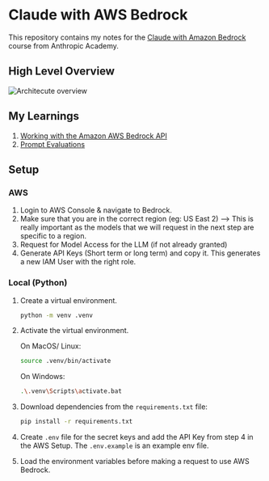 # Claude with AWS Bedrock

This repository contains my notes for the [Claude with Amazon Bedrock](https://anthropic.skilljar.com/claude-in-amazon-bedrock) course from Anthropic Academy.

## High Level Overview
![Architecute overview](https://everpath-course-content.s3-accelerate.amazonaws.com/instructor%2Fa46l9irobhg0f5webscixp0bs%2Fpublic%2F1748557572%2F05_-_001_-_Accessing_the_API_08.1748557571907.png)

## My Learnings

1. [Working with the Amazon AWS Bedrock API](./1_BEDROCK_API.md)
2. [Prompt Evaluations](./2_PROMPT_EVALS.md)

## Setup

### AWS

1. Login to AWS Console & navigate to Bedrock.
2. Make sure that you are in the correct region (eg: US East 2) --> This is really important as the models that we will request in the next step are specific to a region.
3. Request for Model Access for the LLM (if not already granted)
4. Generate API Keys (Short term or long term) and copy it.
   This generates a new IAM User with the right role.

### Local (Python)

1. Create a virtual environment.
    ```bash
    python -m venv .venv
    ```
2. Activate the virtual environment.

    On MacOS/ Linux:
    ```bash
    source .venv/bin/activate
    ```
    On Windows:
    ```bash
    .\.venv\Scripts\activate.bat
    ```
3. Download dependencies from the `requirements.txt` file:
    ```bash
    pip install -r requirements.txt
    ```
4. Create `.env` file for the secret keys and add the API Key from step 4 in the AWS Setup. The `.env.example` is an example env file.
5. Load the environment variables before making a request to use AWS Bedrock.
